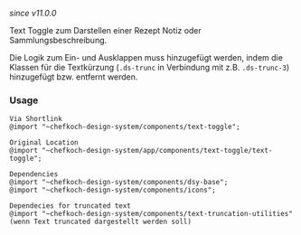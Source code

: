 *since v11.0.0*

Text Toggle zum Darstellen einer Rezept Notiz oder Sammlungsbeschreibung. 

Die Logik zum Ein- und Ausklappen muss hinzugefügt werden, indem die Klassen für die Textkürzung (`.ds-trunc` in Verbindung mit z.B. `.ds-trunc-3`) hinzugefügt bzw. entfernt werden.

### Usage
    
    Via Shortlink
    @import "~chefkoch-design-system/components/text-toggle";
  
    Original Location
    @import "~chefkoch-design-system/app/components/text-toggle/text-toggle";

    Dependencies
    @import "~chefkoch-design-system/components/dsy-base";
    @import "~chefkoch-design-system/components/icons";

    Dependecies for truncated text
    @import "~chefkoch-design-system/components/text-truncation-utilities" (wenn Text truncated dargestellt werden soll)
